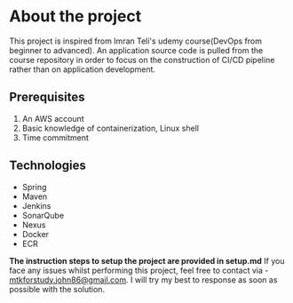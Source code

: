 # About the project
This project is inspired from Imran Teli's udemy course(DevOps from beginner to advanced). An application source code is pulled from the course repository in order to focus on the construction of CI/CD pipeline rather than on application development.

## Prerequisites
1. An AWS account 
2. Basic knowledge of containerization, Linux shell
3. Time commitment

## Technologies 
- Spring
- Maven
- Jenkins
- SonarQube
- Nexus
- Docker
- ECR

**The instruction steps to setup the project are provided in setup.md**
If you face any issues whilst performing this project, feel free to contact via - mtkforstudy.john86@gmail.com. I will try my best to response as soon as possible with the solution.





